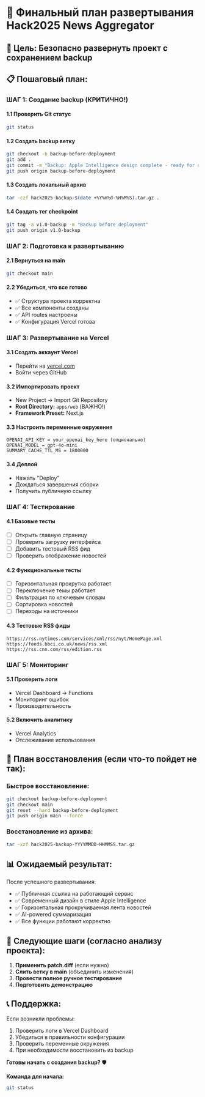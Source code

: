 # 🚀 Финальный план развертывания Hack2025 News Aggregator

## 🎯 **Цель:** Безопасно развернуть проект с сохранением backup

## 📋 **Пошаговый план:**

### **ШАГ 1: Создание backup (КРИТИЧНО!)**

#### 1.1 Проверить Git статус
```bash
git status
```

#### 1.2 Создать backup ветку
```bash
git checkout -b backup-before-deployment
git add .
git commit -m "Backup: Apple Intelligence design complete - ready for deployment"
git push origin backup-before-deployment
```

#### 1.3 Создать локальный архив
```bash
tar -czf hack2025-backup-$(date +%Y%m%d-%H%M%S).tar.gz .
```

#### 1.4 Создать тег checkpoint
```bash
git tag -a v1.0-backup -m "Backup before deployment"
git push origin v1.0-backup
```

### **ШАГ 2: Подготовка к развертыванию**

#### 2.1 Вернуться на main
```bash
git checkout main
```

#### 2.2 Убедиться, что все готово
- ✅ Структура проекта корректна
- ✅ Все компоненты созданы
- ✅ API routes настроены
- ✅ Конфигурация Vercel готова

### **ШАГ 3: Развертывание на Vercel**

#### 3.1 Создать аккаунт Vercel
- Перейти на [vercel.com](https://vercel.com)
- Войти через GitHub

#### 3.2 Импортировать проект
- New Project → Import Git Repository
- **Root Directory:** `apps/web` (ВАЖНО!)
- **Framework Preset:** Next.js

#### 3.3 Настроить переменные окружения
```
OPENAI_API_KEY = your_openai_key_here (опционально)
OPENAI_MODEL = gpt-4o-mini
SUMMARY_CACHE_TTL_MS = 1800000
```

#### 3.4 Деплой
- Нажать "Deploy"
- Дождаться завершения сборки
- Получить публичную ссылку

### **ШАГ 4: Тестирование**

#### 4.1 Базовые тесты
- [ ] Открыть главную страницу
- [ ] Проверить загрузку интерфейса
- [ ] Добавить тестовый RSS фид
- [ ] Проверить отображение новостей

#### 4.2 Функциональные тесты
- [ ] Горизонтальная прокрутка работает
- [ ] Переключение темы работает
- [ ] Фильтрация по ключевым словам
- [ ] Сортировка новостей
- [ ] Переходы на источники

#### 4.3 Тестовые RSS фиды
```
https://rss.nytimes.com/services/xml/rss/nyt/HomePage.xml
https://feeds.bbci.co.uk/news/rss.xml
https://rss.cnn.com/rss/edition.rss
```

### **ШАГ 5: Мониторинг**

#### 5.1 Проверить логи
- Vercel Dashboard → Functions
- Мониторинг ошибок
- Производительность

#### 5.2 Включить аналитику
- Vercel Analytics
- Отслеживание использования

## 🚨 **План восстановления (если что-то пойдет не так):**

### Быстрое восстановление:
```bash
git checkout backup-before-deployment
git checkout main
git reset --hard backup-before-deployment
git push origin main --force
```

### Восстановление из архива:
```bash
tar -xzf hack2025-backup-YYYYMMDD-HHMMSS.tar.gz
```

## 📊 **Ожидаемый результат:**

После успешного развертывания:
- ✅ Публичная ссылка на работающий сервис
- ✅ Современный дизайн в стиле Apple Intelligence
- ✅ Горизонтальная прокручиваемая лента новостей
- ✅ AI-powered суммаризация
- ✅ Все функции работают корректно

## 🔄 **Следующие шаги (согласно анализу проекта):**

1. **Применить patch.diff** (если нужно)
2. **Слить ветку в main** (объединить изменения)
3. **Провести полное ручное тестирование**
4. **Подготовить демонстрацию**

## 📞 **Поддержка:**

Если возникли проблемы:
1. Проверить логи в Vercel Dashboard
2. Убедиться в правильности конфигурации
3. Проверить переменные окружения
4. При необходимости восстановить из backup

**Готовы начать с создания backup?** 🛡️

**Команда для начала:**
```bash
git status
```
